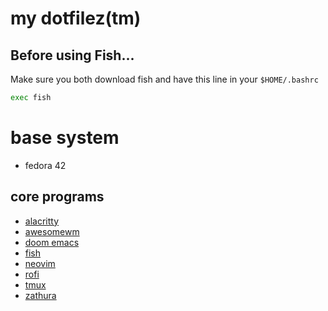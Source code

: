 # my dotfilez(tm)

## Before using Fish...
Make sure you both download fish and have this line in your ``$HOME/.bashrc``
```bash
exec fish
```

# base system
- fedora 42

## core programs
- [alacritty](https://github.com/tokisuno/dotfiles/tree/main/.config/alacritty)
- [awesomewm](https://github.com/tokisuno/dotfiles/tree/main/.config/awesome)
- [doom emacs](https://github.com/tokisuno/dotfiles/tree/main/.config/doom)
- [fish](https://github.com/tokisuno/dotfiles/tree/main/.config/fish)
- [neovim](https://github.com/tokisuno/dotfiles/tree/main/.config/nvim)
- [rofi](https://github.com/tokisuno/dotfiles/tree/main/.config/rofi)
- [tmux](https://github.com/tokisuno/dotfiles/tree/main/.config/tmux)
- [zathura](https://github.com/tokisuno/dotfiles/tree/main/.config/zathura)
